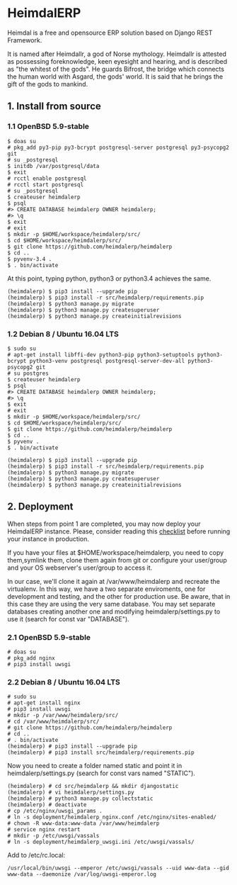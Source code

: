 # HeimdalERP

Heimdal is a free and opensource ERP solution based on Django REST Framework.

It is named after Heimdallr, a god of Norse mythology.
Heimdallr is attested as possessing foreknowledge, keen eyesight and hearing, and is described as "the whitest of the gods".
He guards Bifrost, the bridge which connects the human world with Asgard, the gods' world.
It is said that he brings the gift of the gods to mankind.

## 1. Install from source

### 1.1 OpenBSD 5.9-stable

    $ doas su
    # pkg_add py3-pip py3-bcrypt postgresql-server postgresql py3-psycopg2 git
    # su _postgresql
    $ initdb /var/postgresql/data
    $ exit
    # rcctl enable postgresql
    # rcctl start postgresql
    # su _postgresql
    $ createuser heimdalerp
    $ psql
    #> CREATE DATABASE heimdalerp OWNER heimdalerp;
    #> \q
    $ exit
    # exit
    $ mkdir -p $HOME/workspace/heimdalerp/src/
    $ cd $HOME/workspace/heimdalerp/src/
    $ git clone https://github.com/heimdalerp/heimdalerp
    $ cd ..
    $ pyvenv-3.4 .
    $ . bin/activate

At this point, typing python, python3 or python3.4 achieves the same.

    (heimdalerp) $ pip3 install --upgrade pip
    (heimdalerp) $ pip3 install -r src/heimdalerp/requirements.pip
    (heimdalerp) $ python3 manage.py migrate
    (heimdalerp) $ python3 manage.py createsuperuser
    (heimdalerp) $ python3 manage.py createinitialrevisions

### 1.2 Debian 8 / Ubuntu 16.04 LTS

    $ sudo su
    # apt-get install libffi-dev python3-pip python3-setuptools python3-bcrypt python3-venv postgresql postgresql-server-dev-all python3-psycopg2 git
    # su postgres
    $ createuser heimdalerp
    $ psql
    #> CREATE DATABASE heimdalerp OWNER heimdalerp;
    #> \q
    $ exit
    # exit
    $ mkdir -p $HOME/workspace/heimdalerp/src/
    $ cd $HOME/workspace/heimdalerp/src/
    $ git clone https://github.com/heimdalerp/heimdalerp
    $ cd ..
    $ pyvenv .
    $ . bin/activate

    (heimdalerp) $ pip3 install --upgrade pip
    (heimdalerp) $ pip3 install -r src/heimdalerp/requirements.pip
    (heimdalerp) $ python3 manage.py migrate
    (heimdalerp) $ python3 manage.py createsuperuser
    (heimdalerp) $ python3 manage.py createinitialrevisions

## 2. Deployment

When steps from point 1 are completed, you may now deploy your HeimdalERP instance.
Please, consider reading this [checklist](https://docs.djangoproject.com/en/1.9/howto/deployment/checklist/) before running your instance in production.

If you have your files at $HOME/workspace/heimdalerp, you need to copy them,symlink them, clone them again from git or configure your user/group and your OS webserver's user/group to access it.

In our case, we'll clone it again at /var/www/heimdalerp and recreate the virtualenv. In this way, we have a two separate enviroments, one for development and testing, and the other for production use. Be aware, that in this case they are using the very same database. You may set separate databases creating another one and modifying heimdalerp/settings.py to use it (search for const var "DATABASE").

### 2.1 OpenBSD 5.9-stable

    # doas su
    # pkg_add nginx
    # pip3 install uwsgi

### 2.2 Debian 8 / Ubuntu 16.04 LTS

    # sudo su
    # apt-get install nginx
    # pip3 install uwsgi
    # mkdir -p /var/www/heimdalerp/src/
    # cd /var/www/heimdalerp/src/
    # git clone https://github.com/heimdalerp/heimdalerp
    # cd ..
    # . bin/activate
    (heimdalerp) # pip3 install --upgrade pip
    (heimdalerp) # pip3 install src/heimdalerp/requirements.pip

Now you need to create a folder named static and point it in heimdalerp/settings.py (search for const vars named "STATIC").    

    (heimdalerp) # cd src/heimdalerp && mkdir djangostatic
    (heimdalerp) # vi heimdalerp/settings.py
    (heimdalerp) # python3 manage.py collectstatic
    (heimdalerp) # deactivate
    # cp /etc/nginx/uwsgi_params .
    # ln -s deployment/heimdalerp_nginx.conf /etc/nginx/sites-enabled/ 
    # chown -R www-data:www-data /var/www/heimdalerp
    # service nginx restart
    # mkdir -p /etc/uwsgi/vassals
    # ln -s deployment/heimdalerp_uwsgi.ini /etc/uwsgi/vassals/

Add to /etc/rc.local:

    /usr/local/bin/uwsgi --emperor /etc/uwsgi/vassals --uid www-data --gid www-data --daemonize /var/log/uwsgi-emperor.log
